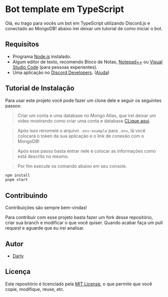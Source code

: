 # Bot template em TypeScript

Olá, eu trago para vocês um bot em TypeScript utilizando Discord.js e conectado ao MongoDB! abaixo irei deixar um tutorial de como iniciar o bot.

## Requisitos

- Programa [Node.js](https://nodejs.org/) instalado.
- Algum editor de texto, recomendo Bloco de Notas, [Notepad++](https://notepad-plus-plus.org/downloads/v8.5.2/) ou [Visual Studio Code](https://code.visualstudio.com) (para pessoas experientes).
- Uma aplicação no [Discord Developers](https://discord.com/developers/applications). ([Ajuda](#como-criar-uma-aplicação))

## Tutorial de Instalação

Para usar este projeto você pode fazer um clone dele e seguir os seguintes passos:

> Criar um conta e uma database no Mongo Atlas, que irei deixar um video mostrando como criar uma conta e database [CLique aqui](https://cdn.discordapp.com/attachments/1132437933597675641/1144341684923150508/Projects___Cloud__MongoDB_Cloud_Mozilla_Firefox_2023-08-24_15-41-49.mp4).

> Após isso renomeie o arquivo `.env-example` para `.env`, lá você colocará o token da sua aplicação e o link de conexão com o MongoDB!

> Após esse passo basta entrar nele e colocar as informações como está descrito no mesmo.

> Por fim execute os comando abaixo em seu console.

```bash
npm install
pnpm start
```

## Contribuindo

Contribuições são sempre bem-vindas!

Para contribuir com esse projeto basta fazer um fork desse repositório, criar sua branch e modificar o que você quiser. Quando acabar faça um pull request e aguarde que eu irei analisar.

## Autor

- [Darly](https://www.github.com/darlyzin)

## Licença

Este repositório é licenciado pela [MIT License](https://choosealicense.com/licenses/mit/), o que permite que você copie, modifique, reuse, etc.
